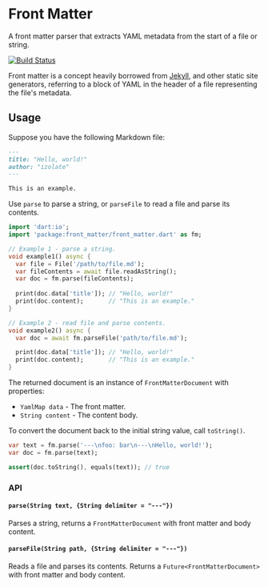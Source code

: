 # Front Matter

A front matter parser that extracts YAML metadata from the start of a file or string.

[![Build Status](https://travis-ci.org/izolate/front-matter.svg?branch=master)](https://travis-ci.org/izolate/front-matter)

Front matter is a concept heavily borrowed from [Jekyll](https://github.com/jekyll/jekyll), and other static site generators, referring to a block of YAML in the header of a file representing the file's metadata.

## Usage
Suppose you have the following Markdown file:

```markdown
---
title: "Hello, world!"
author: "izolate"
---

This is an example.
```

Use `parse` to parse a string, or `parseFile` to read a file and parse its contents.

```dart
import 'dart:io';
import 'package:front_matter/front_matter.dart' as fm;

// Example 1 - parse a string.
void example1() async {
  var file = File('/path/to/file.md');
  var fileContents = await file.readAsString();
  var doc = fm.parse(fileContents);
  
  print(doc.data['title']); // "Hello, world!"
  print(doc.content);       // "This is an example."
}

// Example 2 - read file and parse contents.
void example2() async {
  var doc = await fm.parseFile('path/to/file.md');

  print(doc.data['title']); // "Hello, world!"
  print(doc.content);       // "This is an example."
}
```

The returned document is an instance of `FrontMatterDocument` with properties:
* `YamlMap data` - The front matter.
* `String content` - The content body.

To convert the document back to the initial string value, call `toString()`.

```dart
var text = fm.parse('---\nfoo: bar\n---\nHello, world!');
var doc = fm.parse(text);

assert(doc.toString(), equals(text)); // true
```

### API

#### `parse(String text, {String delimiter = "---"})`
Parses a string, returns a `FrontMatterDocument` with front matter and body content.

#### `parseFile(String path, {String delimiter = "---"})`
Reads a file and parses its contents. Returns a `Future<FrontMatterDocument>` with front matter and body content.
